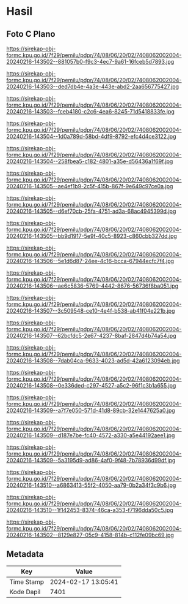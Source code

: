 # Hasil

## Foto C Plano

https://sirekap-obj-formc.kpu.go.id/7f29/pemilu/pdpr/74/08/06/20/02/7408062002004-20240216-143502--881057b0-f9c3-4ec7-9a61-16fceb5d7893.jpg

https://sirekap-obj-formc.kpu.go.id/7f29/pemilu/pdpr/74/08/06/20/02/7408062002004-20240216-143503--ded7db4e-4a3e-443e-abd2-2aa656775427.jpg

https://sirekap-obj-formc.kpu.go.id/7f29/pemilu/pdpr/74/08/06/20/02/7408062002004-20240216-143503--fceb4180-c2c6-4ea6-8245-71d5418833fe.jpg

https://sirekap-obj-formc.kpu.go.id/7f29/pemilu/pdpr/74/08/06/20/02/7408062002004-20240216-143504--1d0a789d-58bd-4df9-8792-efc4d4ce3122.jpg

https://sirekap-obj-formc.kpu.go.id/7f29/pemilu/pdpr/74/08/06/20/02/7408062002004-20240216-143504--258fbea5-c182-4801-a35e-d56436a1f69f.jpg

https://sirekap-obj-formc.kpu.go.id/7f29/pemilu/pdpr/74/08/06/20/02/7408062002004-20240216-143505--ae4ef1b9-2c5f-415b-867f-9e649c97ce0a.jpg

https://sirekap-obj-formc.kpu.go.id/7f29/pemilu/pdpr/74/08/06/20/02/7408062002004-20240216-143505--d6ef70cb-25fa-4751-ad3a-68ac4945399d.jpg

https://sirekap-obj-formc.kpu.go.id/7f29/pemilu/pdpr/74/08/06/20/02/7408062002004-20240216-143505--bb9d1917-5e9f-40c5-8923-c860cbb327dd.jpg

https://sirekap-obj-formc.kpu.go.id/7f29/pemilu/pdpr/74/08/06/20/02/7408062002004-20240216-143506--5e1d6d87-24ee-4c16-bcca-67944ecfc7f4.jpg

https://sirekap-obj-formc.kpu.go.id/7f29/pemilu/pdpr/74/08/06/20/02/7408062002004-20240216-143506--ae6c5836-5769-4442-8676-56736f8ba051.jpg

https://sirekap-obj-formc.kpu.go.id/7f29/pemilu/pdpr/74/08/06/20/02/7408062002004-20240216-143507--3c509548-ce10-4e4f-b538-ab41f04e221b.jpg

https://sirekap-obj-formc.kpu.go.id/7f29/pemilu/pdpr/74/08/06/20/02/7408062002004-20240216-143507--62bcfdc5-2e67-4237-8baf-2847d4b74a54.jpg

https://sirekap-obj-formc.kpu.go.id/7f29/pemilu/pdpr/74/08/06/20/02/7408062002004-20240216-143508--7dab04ca-9633-4023-ad5d-42a6123094eb.jpg

https://sirekap-obj-formc.kpu.go.id/7f29/pemilu/pdpr/74/08/06/20/02/7408062002004-20240216-143508--0e336ded-c297-4527-a5c2-96f1c3b1a655.jpg

https://sirekap-obj-formc.kpu.go.id/7f29/pemilu/pdpr/74/08/06/20/02/7408062002004-20240216-143509--a7f7e050-571d-41d8-89cb-32e1447625a0.jpg

https://sirekap-obj-formc.kpu.go.id/7f29/pemilu/pdpr/74/08/06/20/02/7408062002004-20240216-143509--d187e7be-fc40-4572-a330-a5e44192aee1.jpg

https://sirekap-obj-formc.kpu.go.id/7f29/pemilu/pdpr/74/08/06/20/02/7408062002004-20240216-143509--5a3195d9-ad86-4af0-9f48-7b78936d99df.jpg

https://sirekap-obj-formc.kpu.go.id/7f29/pemilu/pdpr/74/08/06/20/02/7408062002004-20240216-143510--a6863413-55f2-4050-aa79-0b2a34f3c9b6.jpg

https://sirekap-obj-formc.kpu.go.id/7f29/pemilu/pdpr/74/08/06/20/02/7408062002004-20240216-143510--1f142453-8374-46ca-a353-f7196dda50c5.jpg

https://sirekap-obj-formc.kpu.go.id/7f29/pemilu/pdpr/74/08/06/20/02/7408062002004-20240216-143502--8129e827-05c9-4158-814b-c112fe09bc69.jpg


## Metadata

| Key        | Value               |
| ---------- | ------------------- |
| Time Stamp | 2024-02-17 13:05:41 |
| Kode Dapil | 7401                |



